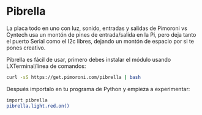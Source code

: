 <!--
---
name: Pibrella
class: board
type: io,multi
formfactor: Otro
manufacturer: Cyntech
collected: Otro
description: Luz, sonido, entradas y salidas en una placa.
url: http://pibrella.com
github: https://github.com/pimoroni/pibrella
buy: https://shop.cyntech.co.uk/products/pibrella?variant=581387897
image: 'pibrella.png'
pincount: 26
eeprom: no
pin:
  '7':
    name: LED Verde
    direction: salida
    active: alto (encendido)
  '11':
    name: LED Amarillo
    direction: salida
    active: alto (encendido)
  '12':
    name: Zumbador
    direction: salida
    active: alto (encendido)
  '13':
    name: LED Rojo
    direction: salida
    active: alto (encendido)
  '15':
    name: Salida A
    direction: salida
    active: alto (encendido)
  '16':
    name: Salida B
    direction: salida
    active: alto (encendido)
  '18':
    name: Salida C
    direction: salida
    active: alto (encendido)
  '19':
    name: Entrada D
    direction: salida
    active: alto (encendido)
  '21':
    name: Entrada A
    direction: input
    active: alto (encendido)
  '22':
    name: Salida D
    direction: salida
    active: alto (encendido)
  '23':
    name: Botón
    direction: input
    active: alto (encendido)
  '24':
    name: Entrada C
    direction: input
    active: alto (encendido)
  '26':
    name: Entrada B
    direction: input
    active: alto (encendido)
-->
# Pibrella

La placa todo en uno con luz, sonido, entradas y salidas de Pimoroni vs Cyntech usa un montón de pines de entrada/salida en la Pi, pero deja tanto el puerto Serial como el I2c libres, dejando un montón de espacio por si te pones creativo.

Pibrella es fácil de usar, primero debes instalar el módulo usando LXTerminal/línea de comandos:

```bash
curl -sS https://get.pimoroni.com/pibrella | bash
```

Después importalo en tu programa de Python y empieza a experimentar:

```bash
import pibrella
pibrella.light.red.on()
```
